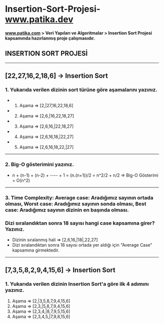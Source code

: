 # Insertion-Sort-Projesi-www.patika.dev
**www.patika.com > Veri Yapıları ve Algoritmalar > Insertion Sort Projesi kapsamında hazırlanmış proje çalışmasıdır.**
## INSERTION SORT PROJESİ
----------------------------
[22,27,16,2,18,6] -> Insertion Sort
----------------------------
### 1. Yukarıda verilen dizinin sort türüne göre aşamalarını yazınız.
- 1. Aşama => [2,|27,16,22,18,6]
- 2. Aşama => [2,6,|16,22,18,27]
- 3. Aşama => [2,6,16,|22,18,27]
- 4. Aşama => [2,6,16,18,|22,27]
- 5. Aşama => [2,6,16,18,22,|27]
----------------------------
### 2. Big-O gösterimini yazınız.
- n + (n-1) + (n-2) + ---- + 1 = (n.(n+1))/2 = n^2/2 + n/2 => Big-O Gösterimi = O(n^2)

----------------------------

### 3. Time Complexity: Average case: Aradığımız sayının ortada olması, Worst case: Aradığımız sayının sonda olması, Best case: Aradığımız sayının dizinin en başında olması.
### Dizi sıralandıktan sonra 18 sayısı hangi case kapsamına girer? Yazınız.
- Dizinin sıralanmış hali => [2,6,16,|18|,22,27]
- Dizi sıralandıktan sonra 18 sayısı ortada yer aldığı için "Average Case" kapsamına girmektedir.

----------------------------

[7,3,5,8,2,9,4,15,6] -> Insertion Sort
----------------------------
### 1. Yukarıda verilen dizinin Insertion Sort'a göre ilk 4 adımını yazınız.
1. Aşama => [2,|3,5,8,7,9,4,15,6]
2. Aşama => [2,3,|5,8,7,9,4,15,6]
3. Aşama => [2,3,4,|8,7,9,5,15,6]
4. Aşama => [2,3,4,5,|7,9,8,15,6]
